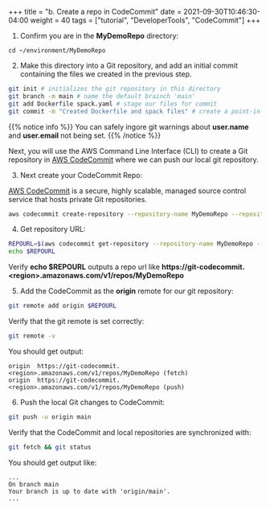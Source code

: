 +++
title = "b. Create a repo in CodeCommit"
date = 2021-09-30T10:46:30-04:00
weight = 40
tags = ["tutorial", "DeveloperTools", "CodeCommit"]
+++

1. Confirm you are in the **MyDemoRepo** directory:

```
cd ~/environment/MyDemoRepo
```

2. Make this directory into a Git repository, and add an initial commit containing the files we created in the previous step.

```bash
git init # initializes the git repository in this directory
git branch -m main # name the default brainch 'main'
git add Dockerfile spack.yaml # stage our files for commit
git commit -m "Created Dockerfile and spack files" # create a point-in-time commit
```

{{% notice info %}}
You can safely ingore git warnings about **user.name** and **user.email** not being set.
{{% /notice %}}

Next, you will use the AWS Command Line Interface (CLI) to create a Git repository in [AWS CodeCommit](https://aws.amazon.com/codecommit/) where we can push our local git repository.

3. Next create your CodeCommit Repo:

[AWS CodeCommit](https://aws.amazon.com/codecommit/) is a secure, highly scalable, managed source control service that hosts private Git repositories.

```bash
aws codecommit create-repository --repository-name MyDemoRepo --repository-description "My demonstration repository" --tags Team=SC22
```

4. Get repository URL:

```bash
REPOURL=$(aws codecommit get-repository --repository-name MyDemoRepo --query repositoryMetadata.cloneUrlHttp --output text ) 
echo $REPOURL
```

Verify **echo $REPOURL** outputs a repo url like **https://git-codecommit.\<region\>.amazonaws.com/v1/repos/MyDemoRepo**

5. Add the CodeCommit as the **origin** remote for our git repository:

```bash
git remote add origin $REPOURL
```

Verify that the git remote is set correctly:

```bash
git remote -v
```

You should get output:
```console
origin	https://git-codecommit.<region>.amazonaws.com/v1/repos/MyDemoRepo (fetch)
origin	https://git-codecommit.<region>.amazonaws.com/v1/repos/MyDemoRepo (push)
```

6. Push the local Git changes to CodeCommit:

```bash
git push -u origin main
```

Verify that the CodeCommit and local repositories are synchronized with:

```bash
git fetch && git status
```

You should get output like:
```console
...
On branch main
Your branch is up to date with 'origin/main'.
...
```
